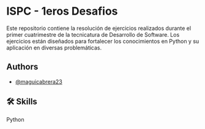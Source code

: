 
# ISPC - 1eros Desafios

Este repositorio contiene la resolución de ejercicios realizados durante el primer cuatrimestre de la tecnicatura  de Desarrollo de Software. Los ejercicios están diseñados para fortalecer los conocimientos en Python y su aplicación en diversas problemáticas.


## Authors

- [@maguicabrera23](https://github.com/MilagrosCabrera23)


## 🛠 Skills
Python


